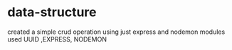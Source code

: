 # data-structure
created a simple crud operation using just express and nodemon
modules used UUID ,EXPRESS, NODEMON
